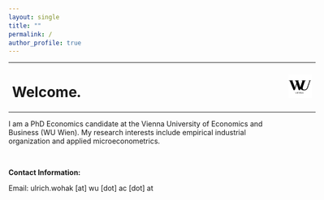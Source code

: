 ```yaml
---
layout: single
title: ""
permalink: /
author_profile: true
---
```


<table style="width: 120%;">
  <tr>
	<td style="width: 90%; border-bottom:0px;"><h1>Welcome.</h1></td>
	<td style="width: 200%; border-bottom:0px;"><img src="assets/images/logo_wu_vienna"/></td>
  </tr>
</table>

I am a PhD Economics candidate at the Vienna University of Economics and Business (WU Wien). My research interests include empirical industrial organization and applied microeconometrics.

<br>

**Contact Information:**

Email: ulrich.wohak [at] wu [dot] ac [dot] at
